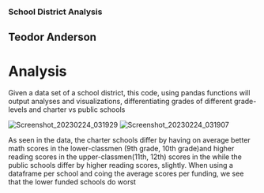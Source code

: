 ### School District Analysis

## Teodor Anderson

# Analysis
Given a data set of a school district, this code, using pandas functions will output analyses and visualizations, differentiating grades of different grade-levels and charter vs public schools

![Screenshot_20230224_031929](https://user-images.githubusercontent.com/116928193/221319571-5fc35494-9f2c-45b5-b4bf-b01773fa0533.png)
![Screenshot_20230224_031907](https://user-images.githubusercontent.com/116928193/221319581-0ae1ffc0-89ed-4871-8bbd-a2476623dcc6.png)


As seen in the data, the charter schools differ by having on average better math scores in the lower-classmen (9th grade, 10th grade)and higher reading scores in the upper-classmen(11th, 12th) scores in the while the public schools differ by higher reading scores, slightly. When using a dataframe per school and coing the average scores per funding, we see that the lower funded schools do worst
 
